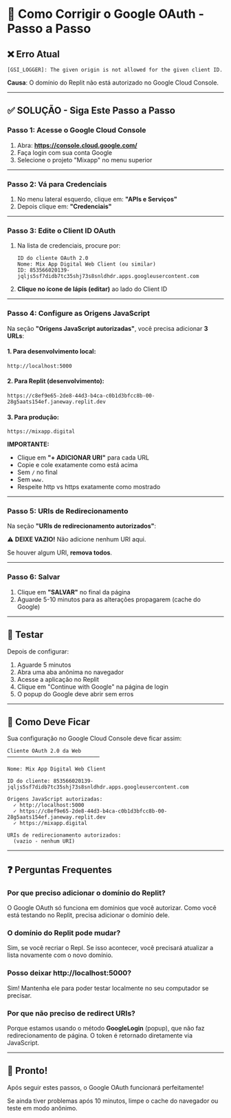 # 🔧 Como Corrigir o Google OAuth - Passo a Passo

## ❌ Erro Atual

```
[GSI_LOGGER]: The given origin is not allowed for the given client ID.
```

**Causa**: O domínio do Replit não está autorizado no Google Cloud Console.

---

## ✅ SOLUÇÃO - Siga Este Passo a Passo

### Passo 1: Acesse o Google Cloud Console

1. Abra: **https://console.cloud.google.com/**
2. Faça login com sua conta Google
3. Selecione o projeto "Mixapp" no menu superior

---

### Passo 2: Vá para Credenciais

1. No menu lateral esquerdo, clique em: **"APIs e Serviços"**
2. Depois clique em: **"Credenciais"**

---

### Passo 3: Edite o Client ID OAuth

1. Na lista de credenciais, procure por:
   ```
   ID do cliente OAuth 2.0
   Nome: Mix App Digital Web Client (ou similar)
   ID: 853566020139-jqljs5sf7didb7tc35shj73s8snldhdr.apps.googleusercontent.com
   ```

2. **Clique no ícone de lápis (editar)** ao lado do Client ID

---

### Passo 4: Configure as Origens JavaScript

Na seção **"Origens JavaScript autorizadas"**, você precisa adicionar **3 URLs**:

#### 1. Para desenvolvimento local:
```
http://localhost:5000
```

#### 2. Para Replit (desenvolvimento):
```
https://c8ef9e65-2de8-44d3-b4ca-c0b1d3bfcc8b-00-28g5aats154ef.janeway.replit.dev
```

#### 3. Para produção:
```
https://mixapp.digital
```

**IMPORTANTE:**
- Clique em **"+ ADICIONAR URI"** para cada URL
- Copie e cole exatamente como está acima
- Sem `/` no final
- Sem `www.`
- Respeite http vs https exatamente como mostrado

---

### Passo 5: URIs de Redirecionamento

Na seção **"URIs de redirecionamento autorizados"**:

⚠️ **DEIXE VAZIO!** Não adicione nenhum URI aqui.

Se houver algum URI, **remova todos**.

---

### Passo 6: Salvar

1. Clique em **"SALVAR"** no final da página
2. Aguarde 5-10 minutos para as alterações propagarem (cache do Google)

---

## 🧪 Testar

Depois de configurar:

1. Aguarde 5 minutos
2. Abra uma aba anônima no navegador
3. Acesse a aplicação no Replit
4. Clique em "Continue with Google" na página de login
5. O popup do Google deve abrir sem erros

---

## 📸 Como Deve Ficar

Sua configuração no Google Cloud Console deve ficar assim:

```
Cliente OAuth 2.0 da Web
──────────────────────────────

Nome: Mix App Digital Web Client

ID do cliente: 853566020139-jqljs5sf7didb7tc35shj73s8snldhdr.apps.googleusercontent.com

Origens JavaScript autorizadas:
  ✓ http://localhost:5000
  ✓ https://c8ef9e65-2de8-44d3-b4ca-c0b1d3bfcc8b-00-28g5aats154ef.janeway.replit.dev
  ✓ https://mixapp.digital

URIs de redirecionamento autorizados:
  (vazio - nenhum URI)
```

---

## ❓ Perguntas Frequentes

### Por que preciso adicionar o domínio do Replit?

O Google OAuth só funciona em domínios que você autorizar. Como você está testando no Replit, precisa adicionar o domínio dele.

### O domínio do Replit pode mudar?

Sim, se você recriar o Repl. Se isso acontecer, você precisará atualizar a lista novamente com o novo domínio.

### Posso deixar http://localhost:5000?

Sim! Mantenha ele para poder testar localmente no seu computador se precisar.

### Por que não preciso de redirect URIs?

Porque estamos usando o método **GoogleLogin** (popup), que não faz redirecionamento de página. O token é retornado diretamente via JavaScript.

---

## 🎉 Pronto!

Após seguir estes passos, o Google OAuth funcionará perfeitamente! 

Se ainda tiver problemas após 10 minutos, limpe o cache do navegador ou teste em modo anônimo.
